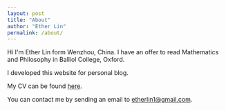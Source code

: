 ```yaml
---
layout: post
title: "About"
author: "Ether Lin"
permalink: /about/
---
```


Hi I'm Ether Lin form Wenzhou, China. I have an offer to read Mathematics and Philosophy in Balliol College, Oxford.

I developed this website for personal blog.

My CV can be found [here]({{site.url}}/assets/file/CV.pdf). 

You can contact me by sending an email to <etherlin1@gmail.com>.